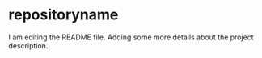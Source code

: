 # repositoryname
I am editing the README file. Adding some more details about the project description.

